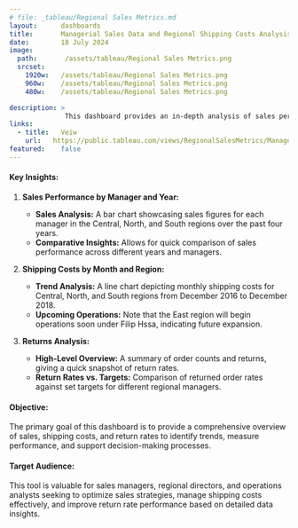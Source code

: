 ```yaml
---
# file: _tableau/Regional Sales Metrics.md
layout:      dashboards
title:       Managerial Sales Data and Regional Shipping Costs Analysis
date:        18 July 2024
image:
  path:       /assets/tableau/Regional Sales Metrics.png
  srcset:
    1920w:   /assets/tableau/Regional Sales Metrics.png
    960w:    /assets/tableau/Regional Sales Metrics.png
    480w:    /assets/tableau/Regional Sales Metrics.png

description: >
              This dashboard provides an in-depth analysis of sales performance, shipping costs, and return rates by region over the last four years. The visualizations offer insights into regional sales managed by different managers, monthly shipping expenses, and return metrics compared to targets.
links:
  - title:   Veiw
    url:   https://public.tableau.com/views/RegionalSalesMetrics/ManagerialSalesDataandRegionalShippingCostsAnalysis?:language=en-US&publish=yes&:sid=&:redirect=auth&:display_count=n&:origin=viz_share_link
featured:    false
---
```

#### Key Insights:

1. **Sales Performance by Manager and Year:**
	- **Sales Analysis:** A bar chart showcasing sales figures for each manager in the Central, North, and South regions over the past four years.
	- **Comparative Insights:** Allows for quick comparison of sales performance across different years and managers.

2. **Shipping Costs by Month and Region:**
	- **Trend Analysis:** A line chart depicting monthly shipping costs for Central, North, and South regions from December 2016 to December 2018.
	- **Upcoming Operations:** Note that the East region will begin operations soon under Filip Hssa, indicating future expansion.

3. **Returns Analysis:**
	- **High-Level Overview:** A summary of order counts and returns, giving a quick snapshot of return rates.
	- **Return Rates vs. Targets:** Comparison of returned order rates against set targets for different regional managers.

#### Objective:

The primary goal of this dashboard is to provide a comprehensive overview of sales, shipping costs, and return rates to identify trends, measure performance, and support decision-making processes.

#### Target Audience:

This tool is valuable for sales managers, regional directors, and operations analysts seeking to optimize sales strategies, manage shipping costs effectively, and improve return rate performance based on detailed data insights.

